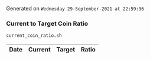 Generated on `Wednesday 29-September-2021 at 22:59:36`

### Current to Target Coin Ratio
`current_coin_ratio.sh`

Date|Current|Target|Ratio
---|---|---|---
